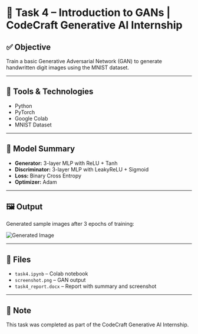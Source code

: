 # 🧠 Task 4 – Introduction to GANs | CodeCraft Generative AI Internship

## ✅ Objective
Train a basic Generative Adversarial Network (GAN) to generate handwritten digit images using the MNIST dataset.

---

## 🧰 Tools & Technologies
- Python  
- PyTorch  
- Google Colab  
- MNIST Dataset  

---

## 🧠 Model Summary
- **Generator:** 3-layer MLP with ReLU + Tanh  
- **Discriminator:** 3-layer MLP with LeakyReLU + Sigmoid  
- **Loss:** Binary Cross Entropy  
- **Optimizer:** Adam

---

## 🖼️ Output
Generated sample images after 3 epochs of training:

![Generated Image](screenshot.png)

---

## 📄 Files
- `task4.ipynb` – Colab notebook  
- `screenshot.png` – GAN output  
- `task4_report.docx` – Report with summary and screenshot  

---

## 🔗 Note
This task was completed as part of the CodeCraft Generative AI Internship.
